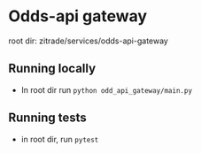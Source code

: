 # Odds-api gateway

root dir: zitrade/services/odds-api-gateway
## Running locally
- In root dir run `python odd_api_gateway/main.py`
## Running tests

- in root dir, run `pytest`